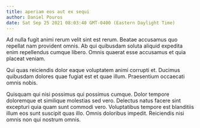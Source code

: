 ```yaml
---
title: aperiam eos aut ex sequi
author: Daniel Pouros
date: Sat Sep 25 2021 08:03:40 GMT-0400 (Eastern Daylight Time)
---
```

Ad nulla fugit animi rerum velit sint est rerum. Beatae accusamus quo repellat nam provident omnis. Ab qui quibusdam soluta aliquid expedita enim repellendus cumque libero. Omnis quaerat esse accusamus et quia placeat veniam.

 Qui quas reiciendis dolor eaque voluptatem animi corrupti et. Ducimus quibusdam dolores quae fugiat est et quae illum. Praesentium occaecati omnis nobis.

 Quisquam qui nisi possimus qui possimus cumque. Dolor tempore doloremque et similique molestias sed vero. Delectus natus facere sint excepturi quia quam sunt commodi vero. Voluptatibus tempore est blanditiis illum eos sunt suscipit quas illo. Omnis doloribus impedit. Reiciendis nisi omnis non qui nostrum omnis.